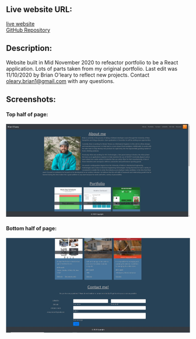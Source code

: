 
## Live website URL:
[live website](https://boleary1.github.io/boleary-portfolio/)
</br>
[GitHub Repository](https://github.com/boleary1/boleary-portfolio)



## **Description:**
Website built in Mid November 2020 to refeactor portfolio to be a React application.  Lots of parts taken from my original portfolio.
Last edit was 11/10/2020 by Brian O'leary to reflect new projects.  Contact oleary.brian1@gmail.com with any questions.

## **Screenshots:**
#### Top half of page:
  ![Top half of page](https://github.com/boleary1/portfolio/blob/master/Assets/images/screen%20shot%20new1.JPG?raw=true)

#### Bottom half of page:
  ![Top half of page](https://github.com/boleary1/portfolio/blob/master/Assets/images/screen%20shot%20new2.JPG?raw=true)

